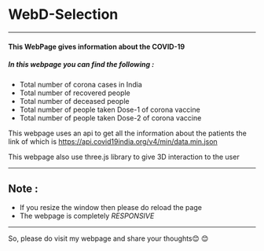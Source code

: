 # WebD-Selection

---

#### This WebPage gives information about the COVID-19

##### In this webpage you can find the following :

- Total number of corona cases in India
- Total number of recovered people
- Total number of deceased people
- Total number of people taken Dose-1 of corona vaccine
- Total number of people taken Dose-2 of corona vaccine

This webpage uses an api to get all the information about the patients the link of which is https://api.covid19india.org/v4/min/data.min.json

This webpage also use three.js library to give 3D interaction to the user

---

## Note :

- If you resize the window then please do reload the page
- The webpage is completely _RESPONSIVE_

---

So, please do visit my webpage and share your thoughts😊 😊
